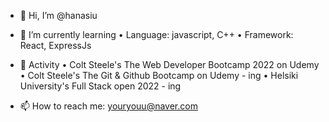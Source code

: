 - 👋 Hi, I’m @hanasiu


- 🌱 I’m currently learning
 • Language: javascript, C++
 • Framework: React, ExpressJs
 
              
- 💞️ Activity
 • Colt Steele's The Web Developer Bootcamp 2022 on Udemy
 • Colt Steele's The Git & Github Bootcamp on Udemy - ing
 • Helsiki University's Full Stack open 2022 - ing


- 📫 How to reach me: youryouu@naver.com

